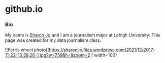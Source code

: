 # github.io

### Bio
My name is [Sharon Jo](https://sharonjjo.wordpress.com/) and I am a journalism major at Lehigh University.
This page was created for my data journalism class.

![Ferris wheel photo](https://sharonjjo.files.wordpress.com/2021/12/2017-11-22-10.59.26-1.jpg?w=759&h=&zoom=2  | width=100)
